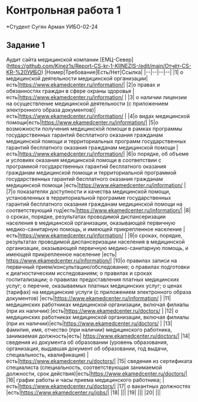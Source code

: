 # Контрольная работа 1 
*Студент Сугян Арман УИБО-02-24

## Задание 1 
Аудит сайта медицинской компании [ЕМЦ-Север] (https://github.com/Kinez1s/Report-CS-kr-1-KIINEZIS-/edit/main/Отчёт-CS-KR-%20УИБО)
|Номер|Требование|Есть/Нет|Ссылка|
|--|--|--|--|
|1| о медицинской деятельности медицинской организации|есть|https://www.ekamedcenter.ru/information/|
|2|о правах и обязанностях граждан в сфере охраны здоровья |есть|https://www.ekamedcenter.ru/information/ |
|3| о наличии лицензии на осуществление медицинской деятельности (с приложением электронного образа документов)|есть|https://www.ekamedcenter.ru/information/ |
|4|о видах медицинской помощи|есть|https://www.ekamedcenter.ru/information/|
|5|о возможности получения медицинской помощи в рамках программы государственных гарантий бесплатного оказания гражданам медицинской помощи и территориальных программ государственных гарантий бесплатного оказания гражданам медицинской помощи |есть|https://www.ekamedcenter.ru/information/|
|6|о порядке, об объеме и условиях оказания медицинской помощи в соответствии с программой государственных гарантий бесплатного оказания гражданам медицинской помощи и территориальной программой государственных гарантий бесплатного оказания гражданам медицинской помощи |есть|https://www.ekamedcenter.ru/information/ |
|7|о показателях доступности и качества медицинской помощи, установленных в территориальной программе государственных гарантий бесплатного оказания гражданам медицинской помощи на соответствующий год|есть|https://www.ekamedcenter.ru/information/|
|8| о сроках, порядке, результатах проводимой диспансеризации населения в медицинской организации, оказывающей первичную медико-санитарную помощь, и имеющей прикрепленное население |есть|https://www.ekamedcenter.ru/information/ |
|9|о сроках, порядке, результатах проводимой диспансеризации населения в медицинской организации, оказывающей первичную медико-санитарную помощь, и имеющей прикрепленное население |есть| https://www.ekamedcenter.ru/information/| 
|10|о правилах записи на первичный прием/консультацию/обследование; о правилах подготовки к диагностическим исследованиям; о правилах и сроках госпитализации; о правилах предоставления платных медицинских услуг; о перечне, оказываемых платных медицинских услуг; о ценах (тарифах) на медицинские услуги (с приложением электронного образа документов) |есть|https://www.ekamedcenter.ru/information/ |
|11|  медицинских работниках медицинской организации, включая филиалы (при их наличии):|есть|https://www.ekamedcenter.ru/doctors/ |
|12| о медицинских работниках медицинской организации, включая филиалы (при их наличии)|есть|https://www.ekamedcenter.ru/doctors/ |
|13| фамилия, имя, отчество (при наличии) медицинского работника, занимаемая должность|есть| https://www.ekamedcenter.ru/doctors/|
|14|сведения из документа об образовании (уровень образования, организация, выдавшая документ об образовании, год выдачи, специальность, квалификация) |есть|https://www.ekamedcenter.ru/doctors/|
|15| сведения из сертификата специалиста (специальность, соответствующая занимаемой должности, срок действия)|есть|https://www.ekamedcenter.ru/doctors/|
|16| график работы и часы приема медицинского работника; |есть|https://www.ekamedcenter.ru/doctors/|
|17| о вакантных должностях |есть|https://www.ekamedcenter.ru/jobs/|
|18| |||
|19| |||
|20| |||
